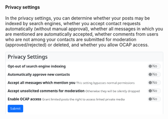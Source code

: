 #### Privacy settings

In the privacy settings, you can determine whether your posts may be indexed by search engines, whether you accept contact requests automatically (without manual approval), whether all messages in which you are mentioned are automatically accepted, whether comments from users who are not among your contacts are submitted for moderation (approved/rejected) or deleted, and whether you allow OCAP access.

![settings 06](./pic/settings06.png)